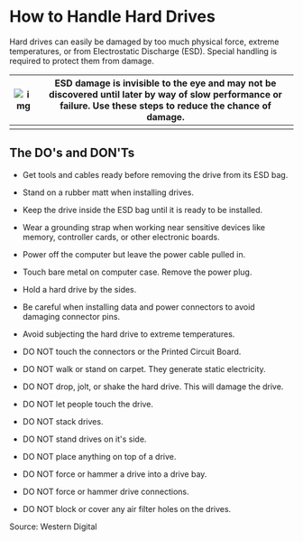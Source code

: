 # How to Handle Hard Drives

Hard drives can easily be damaged by too much physical force, extreme temperatures, or from Electrostatic Discharge (ESD). Special handling is required to protect them from damage.

| ![img](https://support.wdc.com/images/kb/note.png) | ESD damage is invisible to the eye and may not be discovered until later by way of slow performance or failure. Use these steps to reduce the chance of damage. |
| -------------------------------------------------- | ------------------------------------------------------------ |
|                                                    |                                                              |

## The DO's and DON'Ts

- Get tools and cables ready before removing the drive from its ESD bag.
- Stand on a rubber matt when installing drives.
- Keep the drive inside the ESD bag until it is ready to be installed.
- Wear a grounding strap when working near sensitive devices like memory, controller cards, or other electronic boards.
- Power off the computer but leave the power cable pulled in.
- Touch bare metal on computer case. Remove the power plug.
- Hold a hard drive by the sides.
- Be careful when installing data and power connectors to avoid damaging connector pins.


- Avoid subjecting the hard drive to extreme temperatures.
- DO NOT touch the connectors or the Printed Circuit Board.
- DO NOT walk or stand on carpet. They generate static electricity.
- DO NOT drop, jolt, or shake the hard drive. This will damage the drive.
- DO NOT let people touch the drive.
- DO NOT stack drives.
- DO NOT stand drives on it's side.
- DO NOT place anything on top of a drive.
- DO NOT force or hammer a drive into a drive bay.
- DO NOT force or hammer drive connections.
- DO NOT block or cover any air filter holes on the drives.

Source: Western Digital
